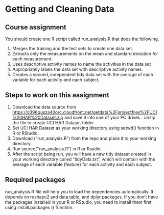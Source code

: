   # Getting and Cleaning Data

  ## Course assignment

You should create one R script called run_analysis.R that does the following.

 1. Merges the training and the test sets to create one data set.
 2. Extracts only the measurements on the mean and standard deviation for each measurement.
 3. Uses descriptive activity names to name the activities in the data set
 4. Appropriately labels the data set with descriptive activity names.
 5. Creates a second, independent tidy data set with the average of each variable for each activity and each subject.

  ## Steps to work on this assignment
 1. Download the data source from https://d396qusza40orc.cloudfront.net/getdata%2Fprojectfiles%2FUCI%20HAR%20Dataset.zip and save it into one of your PC drives . Unzip the file to create UCI HAR Dataset folder. 
 2. Set UCI HAR Dataset as your working directory using setwd() function in R or RStudio.
 3. Download ("run_analysis.R") from the repo and place it to your working directory.
 4. Run source("run_analysis.R") in R or Rsudio.
 5. After the script being run, you will have a new tidy dataset created in your working directory called “tidyData.txt”, which will contain with the average of each variable (feature) for each activity and each subject.

  ## Required packages
run_analysis.R file will help you to load the dependencies automatically. It depends on reshape2 and data.table, and dplyr  packages. If you don’t have the packages installed in your R or RStudio, you need to install them first using install.packages () function.
